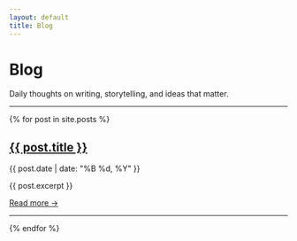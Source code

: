 ```yaml
---
layout: default
title: Blog
---
```


# Blog

Daily thoughts on writing, storytelling, and ideas that matter.

---

<div class="post-list">
{% for post in site.posts %}
  <article class="post-item">
    <h2><a href="{{ post.url }}">{{ post.title }}</a></h2>
    <p class="post-meta">{{ post.date | date: "%B %d, %Y" }}</p>
    <p>{{ post.excerpt }}</p>
    <a href="{{ post.url }}">Read more →</a>
  </article>
  <hr>
{% endfor %}
</div>
